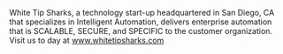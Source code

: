 White Tip Sharks, a technology start-up headquartered in San Diego, CA that specializes in Intelligent Automation, delivers enterprise automation that is SCALABLE, SECURE, and SPECIFIC to the customer organization.
Visit us to day at www.whitetipsharks.com


